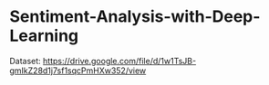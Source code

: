 # Sentiment-Analysis-with-Deep-Learning

Dataset: https://drive.google.com/file/d/1w1TsJB-gmIkZ28d1j7sf1sqcPmHXw352/view
